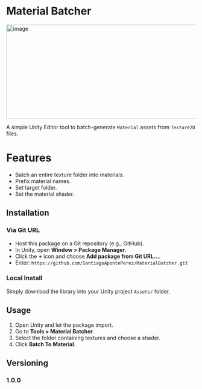 # Material Batcher

<img width="621" height="249" alt="image" src="https://github.com/user-attachments/assets/982cda2f-d76a-4149-a248-825ca785c9b3" />

A simple Unity Editor tool to batch-generate `Material` assets from `Texture2D` files.

# Features
- Batch an entire texture folder into materials.
- Prefix material names.
- Set target folder.
- Set the material shader.

## Installation

### **Via Git URL**

   - Host this package on a Git repository (e.g., GitHub).
   - In Unity, open **Window > Package Manager**.
   - Click the **+** icon and choose **Add package from Git URL...**.
   - Enter: `https://github.com/SantiagoApontePerez/MaterialBatcher.git`

### **Local Install**

Simply download the library into your Unity project `Assets/` folder.

## Usage

1. Open Unity and let the package import.
2. Go to **Tools > Material Batcher**.
3. Select the folder containing textures and choose a shader.
4. Click **Batch To Material**.

## Versioning
### **1.0.0**
